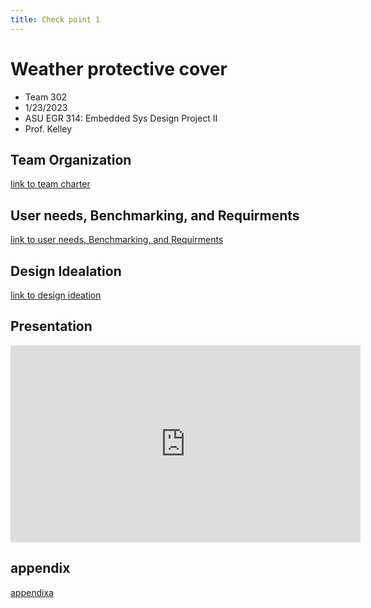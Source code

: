 ```yaml
---
title: Check point 1
---
```


# Weather protective cover
* Team 302
* 1/23/2023
* ASU EGR 314: Embedded Sys Design Project II
* Prof. Kelley

## Team Organization


[link to team charter](/team-302-team-charter.md)
## User needs, Benchmarking, and Requirments
[link to user needs, Benchmarking, and Requirments](/User-Needs.md)

## Design Idealation


[link to design ideation](/design-ideation.md)

## Presentation

<iframe width="560" height="315" src="https://www.youtube.com/embed/XPlsDYkBCSw" title="YouTube video player" frameborder="0" allow="accelerometer; autoplay; clipboard-write; encrypted-media; gyroscope; picture-in-picture; web-share" allowfullscreen></iframe>

## appendix
[appendixa](/team-302-team-charter.md)
